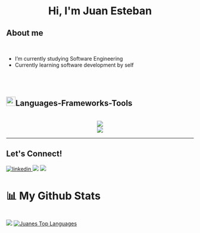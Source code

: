 <h1 align="center"><b>Hi, I'm Juan Esteban </b></h1>


	
##  **About me**



<br>

- I’m currently studying Software Engineering
- Currently learning software development by self

<br>


<br>

## <img src="https://media2.giphy.com/media/QssGEmpkyEOhBCb7e1/giphy.gif?cid=ecf05e47a0n3gi1bfqntqmob8g9aid1oyj2wr3ds3mg700bl&rid=giphy.gif" width ="25"><b>Languages-Frameworks-Tools</b>
<br>

<div align="center">
    <img src="https://skillicons.dev/icons?i=javascript,nodejs,java,mysql" /><br>
	<img src="https://skillicons.dev/icons?i=html,css,vscode,git,github,figma,r" />
</div>

</div>

<hr>

## <b> Let's Connect!</b>

<a href="https://www.linkedin.com/in/juanestebansaavedra/" target="_blank">
<img src="https://img.shields.io/badge/.svg?color=405DE6&style=for-the-badge&logo=linkedin&logoColor=white" alt=linkedin style="margin-bottom: 5px;"/>
</a>
<a href="https://www.instagram.com/juanes.saavedra/" target="_blank"><img src="https://img.shields.io/badge/-Instagram-%23E4405F?style=for-the-badge&logo=instagram&logoColor=white" target="_blank"></a>
   <a href = "mailto:juanessaavedra777@gmail.com"><img src="https://img.shields.io/badge/-Gmail-%23333?style=for-the-badge&logo=gmail&logoColor=white" target="_blank"></a>


# 📊 My Github Stats

 <br/>
    <a href="https://github.com/juanessaavedra/github-readme-stats"><img src="https://github-readme-stats.vercel.app/api?username=juanessaavedra&show_icons=true&count_private=true&theme=react&hide_border=true&bg_color=0D1117" /></a>
  <a href="https://github.com/juanessaavedra/github-readme-stats"><img alt="Juanes Top Languages" src="https://github-readme-stats.vercel.app/api/top-langs/?username=juanessaavedra&langs_count=8&count_private=true&layout=compact&theme=react&hide_border=true&bg_color=0D1117" /></a>
  <br/>









